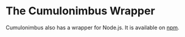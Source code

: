 # The Cumulonimbus Wrapper

Cumulonimbus also has a wrapper for Node.js. It is available on [npm](https://npmjs.com/package/cumulonimbus-wrapper).
